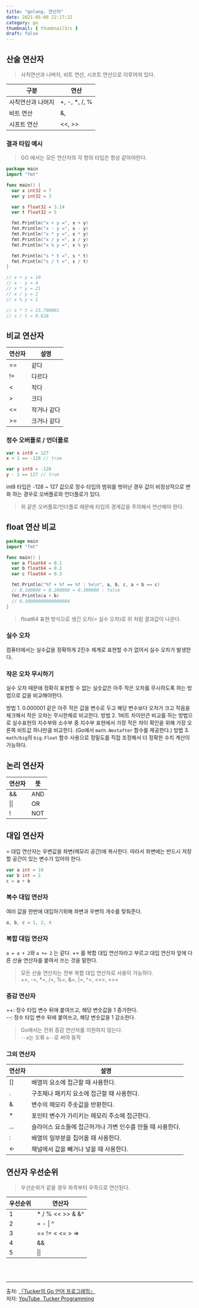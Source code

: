 ```yaml
---
title: "golang. 연산자"
date: 2021-05-08 22:17:22
category: go
thumbnail: { thumbnailSrc }
draft: false
---
```


## 산술 연산자

> 사칙연산과 나머지, 비트 연산, 시프트 연산으로 이루어져 있다.

|구분|연산|
|---|---|
|사칙연산과 나머지|+, -, *, /, %|
|비트 연산|&, |, ^, &^|
|시프트 연산|<<, >>|

### 결과 타입 예시

> GO 에서는 모든 연산자의 각 항의 타입은 항상 같아야한다.

```go
package main
import "fmt"

func main() {
  var x int32 = 7
  var y int32 = 3

  var s float32 = 3.14
  var t float32 = 5

  fmt.Println("x + y =", x + y)
  fmt.Println("x - y =", x - y)
  fmt.Println("x * y =", x * y)
  fmt.Println("x / y =", x / y)
  fmt.Println("x % y =", x % y)

  fmt.Println("s * t =", s * t)
  fmt.Println("s / t =", s / t)
}

// x + y = 10
// x - y = 4
// x * y = 21
// x / y = 2
// x % y = 1

// s * t = 15.700001
// s / t = 0.628
```

## 비교 연산자

|연산자|설명|
|---|---|
|==|같다|
|!=|다르다|
|<|작다|
|>|크다|
|<=|작거나 같다|
|>=|크거나 같다|

### 정수 오버플로 / 언더플로

```go
var x int8 = 127
x + 1 == -128 // true

var y int8 = -128
y - 1 == 127 // true
```
int8 타입은 -128 ~ 127 값으로 정수 타입의 범위를 벗어난 경우 값이 비정상적으로 변화 하는 경우로 오버플로와 언더플로가 있다.

> 위 같은 오버플로/언더플로 때문에 타입의 경계값을 주의해서 연산해야 한다.

## float 연산 비교

```go
package main
import "fmt"

func main() {
  var a float64 = 0.1
  var b float64 = 0.2
  var c float64 = 0.3

  fmt.Println("%f + %f == %f : %v\n", a, b, c, a + b == c)
  // 0.100000 + 0.200000 = 0.300000 : false
  fmt.Println(a + b)
  // 0.30000000000000004
}
```

> float64 표현 방식으로 생긴 오차(= 실수 오차)로 위 처럼 결과값이 나온다.

### 실수 오차
컴퓨터에서는 실수값을 정확하게 2진수 체계로 표현할 수가 없어서 실수 오차가 발생한다.

### 작은 오차 무시하기

실수 오차 때문에 정확히 표현할 수 없는 실숫값은 아주 작은 오차를 무시하도록 하는 방법으로 값을 비교해야한다.

방법 1. 0.000001 같은 아주 작은 값을 변수로 두고 해당 변수보다 오차가 크고 작음을 체크해서 작은 오차는 무시한체로 비교한다.
방법 2. 1비트 차이만큰 비교를 하는 방법으로 실수표현의 지수부와 소수부 중 지수부 표현에서 가장 작은 차이 확인을 위해 가장 오른쪽 비트값 하나만큼 비교한다. (Go에서 `math.Nextafter` 함수를 제공한다.)
방법 3. `math/big`의 `big.Float` 함수 사용으로 정밀도를 직접 조정해서 더 정확한 수치 계산이 가능하다.

## 논리 연산자

|연산자|뜻|
|---|---|
|&&|AND|
|\|\||OR|
|!|NOT|

## 대입 연산자
= 대입 연산자는 우변값을 좌변(메모리 공간)에 복사한다. 따라서 좌변에는 반드시 저장할 공간이 있는 변수가 있어야 한다.

```go
var a int = 10
var b int = 2
c = a + b
```

### 복수 대입 연산자
여러 값을 한번에 대입하기위해 좌변과 우변의 개수를 맞춰준다.

```go
a, b, c = 1, 2, 4
```

### 복합 대입 연산자

`a = a + 2`와 `a += 2` 는 같다. += 를 복합 대입 연산자라고 부르고 대입 연산자 앞에 다른 산술 연산자를 붙여서 쓰는 것을 말한다.

> 모든 산술 연산자는 전부 복합 대입 연산자로 사용이 가능하다.</br>+=, -=, *=, /=, %=, &=, |=, ^=, <<=, >>=

### 증감 연산자

++: 정수 타입 변수 뒤에 붙여쓰고, 해당 변숫값을 1 증가한다.</br>
--: 정수 타입 변수 뒤에 붙여쓰고, 해당 변숫값을 1 감소한다.

> Go에서는 전위 증감 연산자를 지원하지 않는다.</br>
`--a`는 오류 `a--`로 써야 동작

### 그외 연산자

|연산자|설명|
|---|---|
|[]|배열의 요소에 접근할 때 사용한다.|
|.|구조체나 패키지 요소에 접근할 때 사용한다.|
|&|변수의 메모리 주솟값을 반환한다.|
|*|포인터 변수가 가리키는 메모리 주소에 접근한다.|
|...|슬라이스 요소들에 접근하거나 가변 인수를 만들 때 사용한다.|
|:|배열의 일부분을 집어올 때 사용한다.|
|<-|채널에서 값을 빼거나 넣을 때 사용한다.|

## 연산자 우선순위
> 우선순위가 같을 경우 좌측부터 우측으로 연산된다.

|우선순위|연산자|
|---|---|
|1|* / % << >> & &^|
|2|+ - \| ^|
|3|== != < <= > =>|
|4|&&|
|5|\|\||
</br>
</br>


--------

출처: [『Tucker의 Go 언어 프로그래밍』](http://www.yes24.com/Product/Goods/99108736)</br>
저자: [YouTube, Tucker Programming](https://www.youtube.com/channel/UCZp_ftx6UB_32VfVmlS3o_A)